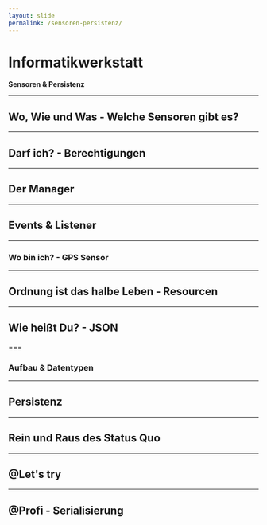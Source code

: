 ```yaml
---
layout: slide
permalink: /sensoren-persistenz/
---
```


# Informatikwerkstatt
__Sensoren & Persistenz__

---

## Wo, Wie und Was - Welche Sensoren gibt es?

<!-- 
https://developer.android.com/guide/input/
https://developer.android.com/training/camera/
https://developer.android.com/guide/topics/sensors/
https://developer.android.com/guide/topics/connectivity/nfc/
-->

---

## Darf ich? - Berechtigungen

<!-- https://stackoverflow.com/a/50760622/7038833 -->

---

## Der Manager

---

## Events & Listener

---

### Wo bin ich? - GPS Sensor

---

## Ordnung ist das halbe Leben - Resourcen

---

## Wie heißt Du? - JSON

===

### Aufbau & Datentypen

---

## Persistenz

---

## Rein und Raus des Status Quo

---

## @Let's try

---

## @Profi - Serialisierung
